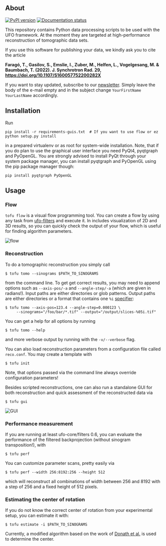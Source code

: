 ## About

[![PyPI version](https://badge.fury.io/py/ufo-tofu.png)](http://badge.fury.io/py/ufo-tofu)
[![Documentation status](https://readthedocs.org/projects/tofu/badge/?version=latest)](http://tofu.readthedocs.io/en/latest/?badge=latest)

This repository contains Python data processing scripts to be used with the UFO
framework. At the moment they are targeted at high-performance reconstruction of
tomographic data sets.

If you use this software for publishing your data, we kindly ask you to cite the article

**Faragó, T., Gasilov, S., Emslie, I., Zuber, M., Helfen, L., Vogelgesang, M. & Baumbach, T. (2022). J. Synchrotron Rad.
29, https://doi.org/10.1107/S160057752200282X**

If you want to stay updated, subscribe to our [newsletter](mailto:sympa@lists.kit.edu?subject=subscribe%20ufo%20YourFirstName%20YourLastName). Simply leave the body of the e-mail empty and in the subject change ``YourFirstName YourLastName`` accordingly.


## Installation

Run

    pip install -r requirements-guis.txt  # If you want to use flow or ez
    python setup.py install

in a prepared virtualenv or as root for system-wide installation. Note, that if
you do plan to use the graphical user interface you need PyQt4, pyqtgraph and
PyOpenGL. You are strongly advised to install PyQt through your system package
manager, you can install pyqtgraph and PyOpenGL using the pip package manager
though:

    pip install pyqtgraph PyOpenGL


## Usage

### Flow

`tofu flow` is a visual flow programming tool. You can create a flow by using any task from [ufo-filters](https://github.com/ufo-kit/ufo-filters) and execute it. In includes visualization of 2D and 3D results, so you can quickly check the output of your flow, which is useful for finding algorithm parameters.

![flow](https://user-images.githubusercontent.com/2648829/150096902-fdbf1b7e-b34e-4368-98ac-c924cad8a6cd.jpg)


### Reconstruction

To do a tomographic reconstruction you simply call

    $ tofu tomo --sinograms $PATH_TO_SINOGRAMS

from the command line. To get get correct results, you may need to append
options such as `--axis-pos/-a` and `--angle-step/-a` (which are given in
radians!). Input paths are either directories or glob patterns. Output paths are
either directories or a format that contains one `%i`
[specifier](http://www.pixelbeat.org/programming/gcc/format_specs.html):

    $ tofu tomo --axis-pos=123.4 --angle-step=0.000123 \
         --sinograms="/foo/bar/*.tif" --output="/output/slices-%05i.tif"

You can get a help for all options by running

    $ tofu tomo --help

and more verbose output by running with the `-v/--verbose` flag.

You can also load reconstruction parameters from a configuration file called
`reco.conf`. You may create a template with

    $ tofu init

Note, that options passed via the command line always override configuration
parameters!

Besides scripted reconstructions, one can also run a standalone GUI for both
reconstruction and quick assessment of the reconstructed data via

    $ tofu gui

![GUI](https://cloud.githubusercontent.com/assets/115270/6442540/db0b55fe-c0f0-11e4-9577-0048fddae8b7.png)


### Performance measurement

If you are running at least ufo-core/filters 0.6, you can evaluate the performance
of the filtered backprojection (without sinogram transposition!), with

    $ tofu perf

You can customize parameter scans, pretty easily via

    $ tofu perf --width 256:8192:256 --height 512

which will reconstruct all combinations of width between 256 and 8192 with a
step of 256 and a fixed height of 512 pixels.


### Estimating the center of rotation

If you do not know the correct center of rotation from your experimental setup,
you can estimate it with:

    $ tofu estimate -i $PATH_TO_SINOGRAMS

Currently, a modified algorithm based on the work of [Donath et
al.](http://dx.doi.org/10.1364/JOSAA.23.001048) is used to determine the center.
